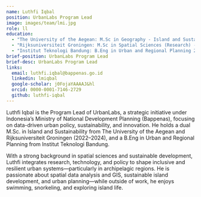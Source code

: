 ```yaml
---
name: Luthfi Iqbal
position: UrbanLabs Program Lead
image: images/team/lmi.jpg
role: ll
education: 
  - "The University of the Aegean: M.Sc in Geography - Island and Sustainability 2022-2024"
  - "Rijksuniversiteit Groningen: M.Sc in Spatial Sciences (Research) - Island and Sustainability 2022-2024"
  - "Institut Teknologi Bandung: B.Eng in Urban and Regional Planning 2012-2017"
brief-position: UrbanLabs Program Lead
brief-desc: UrbanLabs Program Lead
links:
  email: luthfi.iqbal@bappenas.go.id
  linkedin: lmiqbal
  google-scholar: j0FojaYAAAAJ&hl
  orcid: 0000-0001-7146-2729
  github: luthfi-iqbal
---
```


Luthfi Iqbal is the Program Lead of UrbanLabs, a strategic initiative under Indonesia’s Ministry of National Development Planning (Bappenas), focusing on data-driven urban policy, sustainability, and innovation. He holds a dual M.Sc. in Island and Sustainability from The University of the Aegean and Rijksuniversiteit Groningen (2022–2024), and a B.Eng in Urban and Regional Planning from Institut Teknologi Bandung.

With a strong background in spatial sciences and sustainable development, Luthfi integrates research, technology, and policy to shape inclusive and resilient urban systems—particularly in archipelagic regions. He is passionate about spatial data analysis and GIS, sustainable island development, and urban planning—while outside of work, he enjoys swimming, snorkeling, and exploring island life.
